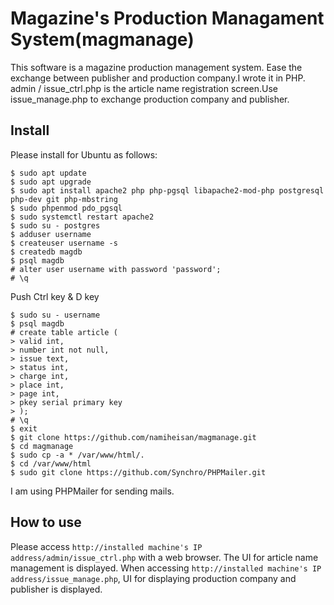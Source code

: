 
# Magazine's Production Managament System(magmanage)
This software is a magazine production management system. Ease the exchange between publisher and production company.I wrote it in PHP. 
admin / issue_ctrl.php is the article name registration screen.Use issue_manage.php to exchange production company and publisher.

## Install
Please install for Ubuntu as follows:
~~~
$ sudo apt update
$ sudo apt upgrade
$ sudo apt install apache2 php php-pgsql libapache2-mod-php postgresql php-dev git php-mbstring
$ sudo phpenmod pdo_pgsql
$ sudo systemctl restart apache2
$ sudo su - postgres
$ adduser username
$ createuser username -s
$ createdb magdb
$ psql magdb
# alter user username with password 'password';
# \q
~~~
Push Ctrl key & D key
~~~
$ sudo su - username
$ psql magdb
# create table article (
> valid int,
> number int not null,
> issue text,
> status int,
> charge int,
> place int,
> page int,
> pkey serial primary key
> );
# \q
$ exit
$ git clone https://github.com/namiheisan/magmanage.git
$ cd magmanage
$ sudo cp -a * /var/www/html/.
$ cd /var/www/html
$ sudo git clone https://github.com/Synchro/PHPMailer.git
~~~
I am using PHPMailer for sending mails.

## How to use
Please access `http://installed machine's IP address/admin/issue_ctrl.php` with a web browser. The UI for article name management is displayed. When accessing `http://installed machine's IP address/issue_manage.php`, UI for displaying production company and publisher is displayed.

